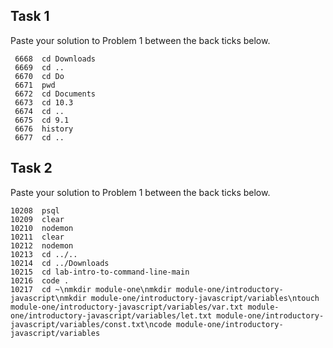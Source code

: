 ## Task 1

Paste your solution to Problem 1 between the back ticks below.

```
 6668  cd Downloads
 6669  cd ..
 6670  cd Do
 6671  pwd
 6672  cd Documents
 6673  cd 10.3
 6674  cd ..
 6675  cd 9.1
 6676  history
 6677  cd ..
```

## Task 2

Paste your solution to Problem 1 between the back ticks below.

```
10208  psql
10209  clear
10210  nodemon
10211  clear
10212  nodemon
10213  cd ../..
10214  cd ../Downloads
10215  cd lab-intro-to-command-line-main
10216  code .
10217  cd ~\nmkdir module-one\nmkdir module-one/introductory-javascript\nmkdir module-one/introductory-javascript/variables\ntouch module-one/introductory-javascript/variables/var.txt module-one/introductory-javascript/variables/let.txt module-one/introductory-javascript/variables/const.txt\ncode module-one/introductory-javascript/variables
```
